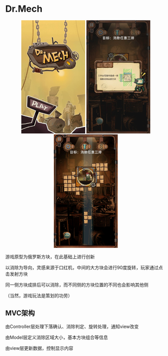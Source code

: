 # Dr.Mech

<div align=center>
  <img width="200" src="https://github.com/2585479524/git_pic/blob/master/GStar-Dr.Mech/logo.jpg"/>
  
  <img width="200" src="https://github.com/2585479524/git_pic/blob/master/GStar-Dr.Mech/tips.jpg"/>
  
  <img width="200" src="https://github.com/2585479524/git_pic/blob/master/GStar-Dr.Mech/start.jpg"/>
</div>

游戏原型为俄罗斯方块，在此基础上进行创新

以消除为导向，灵感来源于口红机，中间的大方块会进行90度旋转，玩家通过点击发射方块

同一侧方块成排后可以消除，而不同侧的方块位置的不同也会影响其他侧

（当然，游戏玩法是策划的功劳）

## MVC架构

由Controller层处理下落确认、消除判定、旋转处理，通知view改变

由Model层定义消除区域大小，基本方块组合等信息

由view层更新数据，控制显示内容
